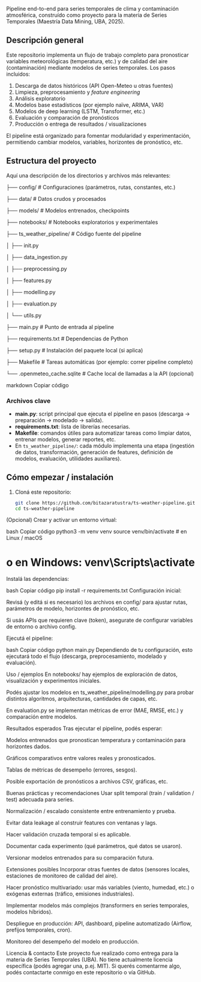 Pipeline end-to-end para series temporales de clima y contaminación atmosférica, construído como proyecto para la materia de Series Temporales (Maestría Data Mining, UBA, 2025).

## Descripción general

Este repositorio implementa un flujo de trabajo completo para pronosticar variables meteorológicas (temperatura, etc.) y de calidad del aire (contaminación) mediante modelos de series temporales. Los pasos incluidos:

1. Descarga de datos históricos (API Open-Meteo u otras fuentes)  
2. Limpieza, preprocesamiento y *feature engineering*  
3. Análisis exploratorio  
4. Modelos base estadísticos (por ejemplo naïve, ARIMA, VAR)  
5. Modelos de deep learning (LSTM, Transformer, etc.)  
6. Evaluación y comparación de pronósticos  
7. Producción o entrega de resultados / visualizaciones  

El pipeline está organizado para fomentar modularidad y experimentación, permitiendo cambiar modelos, variables, horizontes de pronóstico, etc.

## Estructura del proyecto

Aquí una descripción de los directorios y archivos más relevantes:

├── config/ # Configuraciones (parámetros, rutas, constantes, etc.)

├── data/ # Datos crudos y procesados

├── models/ # Modelos entrenados, checkpoints

├── notebooks/ # Notebooks exploratorios y experimentales

├── ts_weather_pipeline/ # Código fuente del pipeline

│ ├── init.py

│ ├── data_ingestion.py

│ ├── preprocessing.py

│ ├── features.py

│ ├── modelling.py

│ ├── evaluation.py

│ └── utils.py

├── main.py # Punto de entrada al pipeline

├── requirements.txt # Dependencias de Python

├── setup.py # Instalación del paquete local (si aplica)

├── Makefile # Tareas automáticas (por ejemplo: correr pipeline completo)

└── .openmeteo_cache.sqlite # Cache local de llamadas a la API (opcional)


markdown
Copiar código

### Archivos clave

- **main.py**: script principal que ejecuta el pipeline en pasos (descarga → preparación → modelado → salida).  
- **requirements.txt**: lista de librerías necesarias.  
- **Makefile**: comandos útiles para automatizar tareas como limpiar datos, entrenar modelos, generar reportes, etc.  
- En `ts_weather_pipeline/`: cada módulo implementa una etapa (ingestión de datos, transformación, generación de features, definición de modelos, evaluación, utilidades auxiliares).

## Cómo empezar / instalación

1. Cloná este repositorio:

   ```bash
   git clone https://github.com/bitazaratustra/ts-weather-pipeline.git
   cd ts-weather-pipeline
(Opcional) Crear y activar un entorno virtual:

bash
Copiar código
python3 -m venv venv
source venv/bin/activate     # en Linux / macOS
# o en Windows: venv\Scripts\activate
Instalá las dependencias:

bash
Copiar código
pip install -r requirements.txt
Configuración inicial:

Revisá (y editá si es necesario) los archivos en config/ para ajustar rutas, parámetros de modelo, horizontes de pronóstico, etc.

Si usás APIs que requieren clave (token), asegurate de configurar variables de entorno o archivo config.

Ejecutá el pipeline:

bash
Copiar código
python main.py
Dependiendo de tu configuración, esto ejecutará todo el flujo (descarga, preprocesamiento, modelado y evaluación).

Uso / ejemplos
En notebooks/ hay ejemplos de exploración de datos, visualización y experimentos iniciales.

Podés ajustar los modelos en ts_weather_pipeline/modelling.py para probar distintos algoritmos, arquitecturas, cantidades de capas, etc.

En evaluation.py se implementan métricas de error (MAE, RMSE, etc.) y comparación entre modelos.

Resultados esperados
Tras ejecutar el pipeline, podés esperar:

Modelos entrenados que pronostican temperatura y contaminación para horizontes dados.

Gráficos comparativos entre valores reales y pronosticados.

Tablas de métricas de desempeño (errores, sesgos).

Posible exportación de pronósticos a archivos CSV, gráficas, etc.

Buenas prácticas y recomendaciones
Usar split temporal (train / validation / test) adecuada para series.

Normalización / escalado consistente entre entrenamiento y prueba.

Evitar data leakage al construir features con ventanas y lags.

Hacer validación cruzada temporal si es aplicable.

Documentar cada experimento (qué parámetros, qué datos se usaron).

Versionar modelos entrenados para su comparación futura.

Extensiones posibles
Incorporar otras fuentes de datos (sensores locales, estaciones de monitoreo de calidad del aire).

Hacer pronóstico multivariado: usar más variables (viento, humedad, etc.) o exógenas externas (tráfico, emisiones industriales).

Implementar modelos más complejos (transformers en series temporales, modelos híbridos).

Despliegue en producción: API, dashboard, pipeline automatizado (Airflow, prefijos temporales, cron).

Monitoreo del desempeño del modelo en producción.

Licencia & contacto
Este proyecto fue realizado como entrega para la materia de Series Temporales (UBA). No tiene actualmente licencia específica (podés agregar una, p.ej. MIT).
Si querés comentarme algo, podés contactarte conmigo en este repositorio o vía GitHub.

